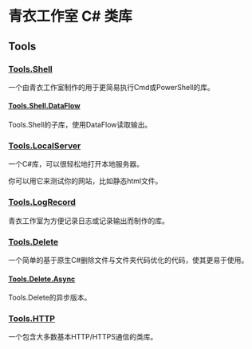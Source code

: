 # 青衣工作室 C# 类库

## Tools

### [Tools.Shell](https://www.nuget.org/packages/Tools.Shell/)

一个由青衣工作室制作的用于更简易执行Cmd或PowerShell的库。

#### [Tools.Shell.DataFlow](https://www.nuget.org/packages/Tools.Shell.DataFlow)

Tools.Shell的子库，使用DataFlow读取输出。

### [Tools.LocalServer](https://www.nuget.org/packages/Tools.LocalServer/)

一个C#库，可以很轻松地打开本地服务器。

你可以用它来测试你的网站，比如静态html文件。

### [Tools.LogRecord](https://www.nuget.org/packages/Tools.LogRecord)

青衣工作室为方便记录日志或记录输出而制作的库。

### [Tools.Delete](https://www.nuget.org/packages/Tools.Delete/)

一个简单的基于原生C#删除文件与文件夹代码优化的代码，使其更易于使用。

#### [Tools.Delete.Async](https://www.nuget.org/packages/Tools.Delete.Async/)

Tools.Delete的异步版本。

### [Tools.HTTP](https://www.nuget.org/packages/Tools.HTTP/)

一个包含大多数基本HTTP/HTTPS通信的类库。
